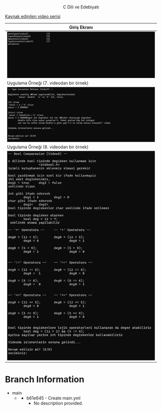 <p align = "center">
 C Dili ve Edebiyatı  
 
 [Kaynak edinilen video serisi](https://www.youtube.com/watch?v=KnvbUiSxvbM&list=PL98qAXLA6aftD9ZlnjpLhdQAOFI8xIB6e)  


Giriş Ekranı| 
  ---| 
![alt_text](https://github.com/selcukdinc/HelloC/blob/main/images/AnaMenu.png?raw=true) |
Uygulama Örneği (7. videodan bir örnek)|
![alt_text](https://github.com/selcukdinc/HelloC/blob/main/images/V7.png?raw=true) |
Uygulama Örneği (8. videodan bir örnek)|
![alt_text](https://github.com/selcukdinc/HelloC/blob/main/images/V8.png?raw=true) |
</p>

# Branch Information



- main
  -   - b61e645 - Create main.yml
        - No description provided.


